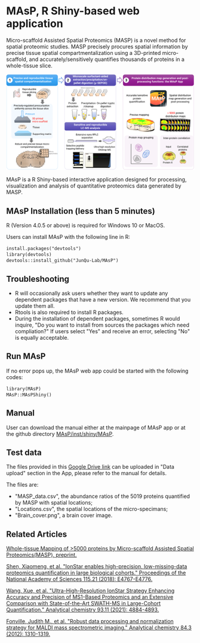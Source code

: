 # MAsP, R Shiny-based web application

Micro-scaffold Assisted Spatial Proteomics (MASP) is a novel method for spatial proteomic studies. MASP precisely procures spatial information by precise tissue spatial compartmentalization using a 3D-printed micro-scaffold, and accurately/sensitively quantifies thousands of proteins in a whole-tissue slice.

![](https://github.com/JunQu-Lab/UHR-IonStar/blob/master/manual_flowchart-1.png)

MAsP is a R Shiny-based interactive application designed for processing, visualization and analysis of quantitative proteomics data generated by MASP.

## MAsP Installation (less than 5 minutes)
R (Version 4.0.5 or above) is required for Windows 10 or MacOS.

Users can install MAsP with the following line in R:
```
install.packages("devtools")
library(devtools)
devtools::install_github("JunQu-Lab/MAsP")
```
## Troubleshooting
- R will occasionally ask users whether they want to update any dependent packages that have a new version. We recommend that you update them all.
- Rtools is also required to install R packages.
- During the installation of dependent packages, sometimes R would inquire, "Do you want to install from sources the packages which need compliation?" If users select "Yes" and receive an error, selecting "No" is equally acceptable.

## Run MAsP
If no error pops up, the MAsP web app could be started with the following codes:
```
library(MAsP)
MAsP::MAsPShiny()
```

## Manual
User can download the manual either at the mainpage of MAsP app or at the github directory [MAsP/inst/shiny/MAsP](https://github.com/JunQu-Lab/MAsP/tree/master/inst/shiny/MAsP).

## Test data
The files provided in this [Google Drive link](https://drive.google.com/drive/folders/16oierixQPBpj_b1WYT689bUHbGNDt0OU?usp=sharing) can be uploaded in "Data upload" section in the App, please refer to the manual for details.

The files are:
- "MASP_data.csv", the abundance ratios of the 5019 proteins quantified by MASP with spatial locations;
- "Locations.csv", the spatial locations of the micro-specimans;
- "Brain_cover.png", a brain cover image.


## Related Articles
[Whole-tissue Mapping of >5000 proteins by Micro-scaffold Assisted Spatial Proteomics(MASP), preprint.](https://www.researchsquare.com/article/rs-1786070/v1)

[Shen, Xiaomeng, et al. "IonStar enables high-precision, low-missing-data proteomics quantification in large biological cohorts." Proceedings of the National Academy of Sciences 115.21 (2018): E4767-E4776.](https://www.pnas.org/content/115/21/E4767.short)

[Wang, Xue, et al. "Ultra-High-Resolution IonStar Strategy Enhancing Accuracy and Precision of MS1-Based Proteomics and an Extensive Comparison with State-of-the-Art SWATH-MS in Large-Cohort Quantification." Analytical chemistry 93.11 (2021): 4884-4893.](https://pubs.acs.org/doi/abs/10.1021/acs.analchem.0c05002?casa_token=12l8WRigfZ0AAAAA:0qwzMnfjpE2stVCpMYKICmvqwofN15Q6ItzDZ7ATFY3m3aFI6oSzB1z20CJGzzwASyaegR5POgS8xA)

[Fonville, Judith M., et al. "Robust data processing and normalization strategy for MALDI mass spectrometric imaging." Analytical chemistry 84.3 (2012): 1310-1319.](https://pubs.acs.org/doi/full/10.1021/ac201767g)

